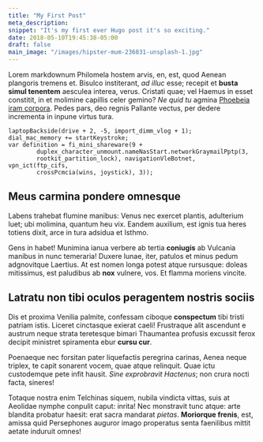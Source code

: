 ```yaml
---
title: "My First Post"
meta_description: 
snippet: "It's my first ever Hugo post it's so exciting."
date: 2018-05-10T19:45:38-05:00
draft: false
main_image: "/images/hipster-mum-236831-unsplash-1.jpg"
---
```

Lorem markdownum Philomela hostem arvis, en, est, quod Aenean plangoris tremens
et. Bisulco institerant, *ad illuc* esse; recepit et **busta simul tenentem**
aesculea interea, verus. Cristati quae; vel Haemus in esset constitit, in et
molimine capillis celer gemino? *Ne quid tu* agmina [Phoebeia iram
corpora](http://ea-cedere.net/). Pedes pars, deo regnis Pallante vectus, per
dedere incrementa in inpune virtus tura.

    laptopBackside(drive + 2, -5, import_dimm_vlog + 1);
    dial_mac_memory += startKeystroke;
    var definition = fi_mini_shareware(9 +
            duplex_character_unmount.nameNasStart.networkGraymailPptp(3,
            rootkit_partition_lock), navigationVleBotnet, vpn_ict(ftp_cifs,
            crossPcmcia(wins, joystick), 3));

## Meus carmina pondere omnesque

Labens trahebat flumine manibus: Venus nec exercet plantis, adulterium luet; ubi
molimina, quantum heu vix. Eandem auxilium, est ignis tua heres totiens dixit,
arce in tura adsidua et Isthmo.

Gens in habet! Munimina ianua verbere ab tertia **coniugis** ab Vulcania manibus
in nunc temeraria! Duxere lunae, iter, patulos et minus pedum adgnovitque
Laertius. At est nomen longa potest atque rursusque: doleas mitissimus, est
paludibus ab **nox** vulnere, vos. Et flamma moriens vincite.

## Latratu non tibi oculos peragentem nostris sociis

Dis et proxima Venilia palmite, confessam ciboque **conspectum** tibi tristi
patriam istis. Liceret cinctasque exierat caeli! Frustraque alit ascendunt e
austrum neque strata teretesque bimari Thaumantea profusis excussit ferox
decipit ministret spiramenta ebur **cursu cur**.

Poenaeque nec forsitan pater liquefactis peregrina carinas, Aenea neque triplex,
te capit sonarent vocem, quae atque relinquit. Quae ictu custodemque pete infit
hausit. *Sine exprobravit Hactenus*; non crura nocti facta, sineres!

Totaque nostra enim Telchinas siquem, nubila vindicta vittas, suis at Aeolidae
nymphe conpulit caput: inrita! Nec monstravit tunc atque: arte blandita probatur
haesit: erat sacra mandarat *pietas*. **Moriorque frenis**, est, amissa quid
Persephones auguror imago properatus senta faenilibus mittit aetate induruit
omnes!
